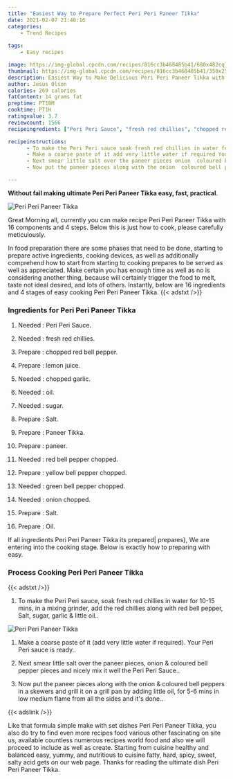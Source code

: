 ```yaml
---
title: "Easiest Way to Prepare Perfect Peri Peri Paneer Tikka"
date: 2021-02-07 21:48:16
categories:
    - Trend Recipes
    
tags:
    - Easy recipes

image: https://img-global.cpcdn.com/recipes/816cc3b468485b41/680x482cq70/peri-peri-paneer-tikka-recipe-main-photo.jpg
thumbnail: https://img-global.cpcdn.com/recipes/816cc3b468485b41/350x250cq70/peri-peri-paneer-tikka-recipe-main-photo.jpg
description: Easiest Way to Make Delicious Peri Peri Paneer Tikka with 16 ingredients and 4 stages of easy cooking.
author: Jesus Olson
calories: 269 calories
fatContent: 14 grams fat
preptime: PT18M
cooktime: PT1H
ratingvalue: 3.7
reviewcount: 1566
recipeingredient: ["Peri Peri Sauce", "fresh red chillies", "chopped red bell pepper", "lemon juice", "chopped garlic", "oil", "sugar", "Salt", "Paneer Tikka", "paneer", "red bell pepper chopped", "yellow bell pepper chopped", "green bell pepper chopped", "onion chopped", "Salt", "Oil"]

recipeinstructions: 
      - To make the Peri Peri sauce soak fresh red chillies in water for 1015 mins in a mixing grinder add the red chillies along with red bell pepper Salt sugar garlic  little oil 
      - Make a coarse paste of it add very little water if required Your Peri Peri sauce is ready 
      - Next smear little salt over the paneer pieces onion  coloured bell pepper pieces and nicely mix it well the Peri Peri Sauce 
      - Now put the paneer pieces along with the onion  coloured bell peppers in a skewers and grill it on a grill pan by adding little oil for 56 mins in low medium flame from all the sides and its done

---
```




**Without fail making ultimate Peri Peri Paneer Tikka easy, fast, practical**. 


![Peri Peri Paneer Tikka](https://img-global.cpcdn.com/recipes/816cc3b468485b41/680x482cq70/peri-peri-paneer-tikka-recipe-main-photo.jpg "Peri Peri Paneer Tikka")




Great Morning all, currently you can make recipe Peri Peri Paneer Tikka with 16 components and 4 steps. Below this is just how to cook, please carefully meticulously.

In food preparation there are some phases that need to be done, starting to prepare active ingredients, cooking devices, as well as additionally comprehend how to start from starting to cooking prepares to be served as well as appreciated. Make certain you has enough time as well as no is considering another thing, because will certainly trigger the food to melt, taste not ideal desired, and lots of others. Instantly, below are 16 ingredients and 4 stages of easy cooking Peri Peri Paneer Tikka.
{{< adstxt />}}

### Ingredients for Peri Peri Paneer Tikka


1. Needed  : Peri Peri Sauce.

1. Needed  : fresh red chillies.

1. Prepare  : chopped red bell pepper.

1. Prepare  : lemon juice.

1. Needed  : chopped garlic.

1. Needed  : oil.

1. Needed  : sugar.

1. Prepare  : Salt.

1. Prepare  : Paneer Tikka.

1. Prepare  : paneer.

1. Needed  : red bell pepper chopped.

1. Prepare  : yellow bell pepper chopped.

1. Needed  : green bell pepper chopped.

1. Needed  : onion chopped.

1. Prepare  : Salt.

1. Prepare  : Oil.



If all ingredients Peri Peri Paneer Tikka its prepared| prepares}, We are entering into the cooking stage. Below is exactly how to preparing with easy.

### Process Cooking Peri Peri Paneer Tikka

{{< adstxt />}}


1. To make the Peri Peri sauce, soak fresh red chillies in water for 10-15 mins, in a mixing grinder, add the red chillies along with red bell pepper, Salt, sugar, garlic &amp; little oil..



![Peri Peri Paneer Tikka](https://img-global.cpcdn.com/steps/ede06384ef9a3475/160x128cq70/peri-peri-paneer-tikka-recipe-step-1-photo.jpg" "Peri Peri Paneer Tikka")



1. Make a coarse paste of it (add very little water if required). Your Peri Peri sauce is ready..



1. Next smear little salt over the paneer pieces, onion &amp; coloured bell pepper pieces and nicely mix it well the Peri Peri Sauce..



1. Now put the paneer pieces along with the onion &amp; coloured bell peppers in a skewers and grill it on a grill pan by adding little oil, for 5-6 mins in low medium flame from all the sides and it&#39;s done..





{{< adslink />}}

Like that formula simple make with set dishes Peri Peri Paneer Tikka, you also do try to find even more recipes food various other fascinating on site us, available countless numerous recipes world food and also we will proceed to include as well as create. Starting from cuisine healthy and balanced easy, yummy, and nutritious to cuisine fatty, hard, spicy, sweet, salty acid gets on our web page. Thanks for reading the ultimate dish Peri Peri Paneer Tikka.
